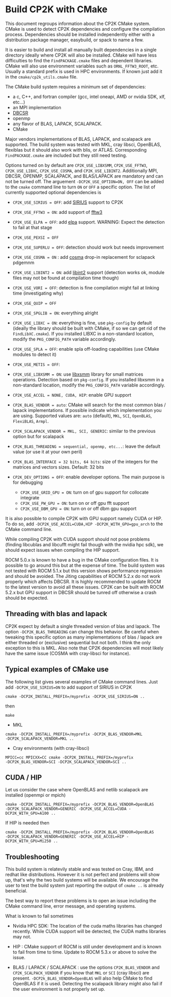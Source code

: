 # Build CP2K with CMake

This document regroups information about the CP2K CMake system. CMake is used to
detect CP2K dependencies and configure the compilation process. Dependencies
should be installed independently either with a distribution package manager,
easybuild, or spack to name a few.

It is easier to build and install all manually built dependencies in a single
directory ideally where CP2K will also be installed. CMake will have less
difficulties to find the `FindPACKAGE.cmake` files and dependent libraries. CMake
will also use environment variables such as `ORNL_FFTW3_ROOT`, etc. Usually a
standard prefix is used in HPC environments. If known just add it in the
`cmake/cp2k_utils.cmake` file.

The CMake build system requires a minimum set of dependencies:

- a c, C++, and fortran compiler (gcc, intel oneapi, AMD or nvidia SDK, xlf, etc...)
- an MPI implementation
- [DBCSR](https://cp2k.github.io/dbcsr/develop/)
- openmp
- any flavor of BLAS, LAPACK, SCALAPACK.
- CMake

Major vendors implementations of BLAS, LAPACK, and scalapack are supported. The
build system was tested with MKL, cray libsci, OpenBLAS, flexiblas but it should
also work with blis, or ATLAS. Corresponding `FindPACKAGE.cmake` are included but
they still need testing.

Options turned on by default are `CP2K_USE_LIBXSMM`, `CP2K_USE_FFTW3`,
`CP2K_USE_LIBXC`, `CP2K_USE_COSMA`, and `CP2K_USE_LIBINT2`. Additionally MPI, DBCSR,
OPENMP, SCALAPACK, and BLAS/LAPACK are mandatory and can not be turned off. The
arguement `-DCP2K_USE_OPTION=ON, OFF` can be added to the `cmake` command line to
turn `ON` or `OFF` a specific option. The list of currently supported optional
dependencies is

- `CP2K_USE_SIRIUS = OFF`: add [SIRIUS](https://github.com/electronic-structure/SIRIUS)
  support to CP2K

- `CP2K_USE_FFTW3 = ON`: add support of [fftw3](https://www.fftw.org)

- `CP2K_USE_ELPA = OFF`: add [elpa](https://elpa.mpcdf.mpg.de) support. WARNING: Expect the
  detection to fail at that stage

- `CP2K_USE_PEXSI = OFF`

- `CP2K_USE_SUPERLU = OFF`: detection should work but needs improvement

- `CP2K_USE_COSMA = ON` : add [cosma](https://github.com/eth-cscs/COSMA) drop-in
  replacement for sclapack pdgemnm

- `CP2K_USE_LIBINT2 = ON`: add [libint2](https://github.com/evaleev/libint) support 
  (detection works ok, module files may not be found at compilation time though)

- `CP2K_USE_VORI = OFF`: detection is fine compilation might fail at linking time
  (investigating why)

- `CP2K_USE_QUIP = OFF`

- `CP2K_USE_SPGLIB = ON`: everything alright

- `CP2K_USE_LIBXC = ON`: everything is fine, use `pkg-config` by default (ideally
  the library should be built with CMake, if so we can get rid of the
  `FindLibXC.cmake`). If you installed LIBXC in a non-standard location,
  modify the `PKG_CONFIG_PATH` variable accordingly.

- `CP2K_USE_SPLA = OFF`: enable spla off-loading capabilities (use CMake modules
  to detect it)

- `CP2K_USE_METIS = OFF`:

- `CP2K_USE_LIBXSMM = ON`: use [libxsmm](https://libxsmm.readthedocs.io/en/latest/)
  library for small matrices operations. Detection based on `pkg-config`. If you 
  installed libxsmm in a non-standard location, modify the `PKG_CONFIG_PATH` variable
  accordingly.

- `CP2K_USE_ACCEL = NONE, CUDA, HIP`: enable GPU support

- `CP2K_BLAS_VENDOR = auto`: CMake will search for the most common blas / lapack
  implementations. If possible indicate which implementation you are using. Supported 
  values are: `auto` (default), `MKL`, `SCI`, `OpenBLAS`, `FlexiBLAS`, `Armpl`.

- `CP2K_SCALAPACK_VENDOR = MKL, SCI, GENERIC`: similar to the previous option but for
  scalapack

- `CP2K_BLAS_THREADING = sequential, openmp, etc...`: leave the default value (or
  use it at your own peril)

- `CP2K_BLAS_INTERFACE = 32 bits, 64 bits`: size of the integers for the matrices
  and vectors sizes. Default: 32 bits

- `CP2K_DEV_OPTIONS = OFF`: enable developer options. The main purpose is for
  debugging

  - `CP2K_USE_GRID_GPU = ON`: turn on of gpu support for collocate integrate
  - `CP2K_USE_PW_GPU = ON`: turn on or off gpu fft support
  - `CP2K_USE_DBM_GPU = ON`: turn on or off dbm gpu support

It is also possible to compile CP2K with GPU support namely CUDA or HIP. To do
so, add `-DCP2K_USE_ACCEL=CUDA,HIP -DCP2K_WITH_GPU=gpu_arch` to the CMake
command line.

While compiling CP2K with CUDA support should not pose problems (finding
libcublas and libcufft might fail though with the nvidia hpc sdk), we should
expect issues when compiling the HIP support.

ROCM 5.0.x is known to have a bug in the CMake configuration files. It is
possible to go around this but at the expense of time. The build system was not
tested with ROCM 5.1.x but this version shows performance regression and should
be avoided. The Jiting capabilities of ROCM 5.2.x do not work properly which
affects DBCSR. It is highly recommended to update ROCM to the latest version to
avoid all these issues. CP2K can be built with ROCM 5.2.x but GPU support in
DBCSR should be tunred off otherwise a crash should be expected.

## Threading with blas and lapack

CP2K expect by default a single threaded version of blas and lapack. The option
`-DCP2K_BLAS_THREADING` can change this behavior. Be careful when tweaking this
specific option as many implementations of blas / lapack are either threaded or
(exclusive) sequential but not both. I think the only exception to this is MKL.
Also note that CP2K dependencies will most likely have the same issue (COSMA
with cray-libsci for instance).

## Typical examples of CMake use

The following list gives several examples of CMake command lines. Just add
`-DCP2K_USE_SIRIUS=ON` to add support of SIRIUS in CP2K

```shell
cmake -DCP2K_INSTALL_PREFIX=/myprefix -DCP2K_USE_SIRIUS=ON ..
```

then

```shell 
make
```

- MKL

```shell
cmake -DCP2K_INSTALL_PREFIX=/myprefix -DCP2K_BLAS_VENDOR=MKL
-DCP2K_SCALAPACK_VENDOR=MKL ..
```

- Cray environments (with cray-libsci)

```shell
MPICC=cc MPICXX=CC cmake -DCP2K_INSTALL_PREFIX=/myprefix
-DCP2K_BLAS_VENDOR=SCI -DCP2K_SCALAPACK_VENDOR=SCI ..
```

## CUDA / HIP

Let us consider the case where OpenBLAS and netlib scalapack are installed
(openmpi or mpich)

```shell
cmake -DCP2K_INSTALL_PREFIX=/myprefix -DCP2K_BLAS_VENDOR=OpenBLAS
-DCP2K_SCALAPACK_VENDOR=GENERIC -DCP2K_USE_ACCEL=CUDA -DCP2K_WITH_GPU=A100 ..
```

If HIP is needed then

```shell
cmake -DCP2K_INSTALL_PREFIX=/myprefix -DCP2K_BLAS_VENDOR=OpenBLAS
-DCP2K_SCALAPACK_VENDOR=GENERIC -DCP2K_USE_ACCEL=HIP -DCP2K_WITH_GPU=Mi250 ..
```

## Troubleshooting

This build system is relatevily stable and was tested on Cray, IBM, and redhat
like distributions. However it is not perfect and problems will show up, that's
why the two build systems will be available. We encourage the user to test the
build system just reporting the output of `cmake ..` is already beneficial.

The best way to report these problems is to open an issue including the CMake
command line, error message, and operating systems.

What is known to fail sometimes

- Nvidia HPC SDK: The location of the cuda maths libraries has changed
recently. While CUDA support will be detected, the CUDA maths libraries may not.

- HIP : CMake support of ROCM is still under development and is known to fail
from time to time. Update to ROCM 5.3.x or above to solve the issue.

- BLAS / LAPACK / SCALAPACK : use the options `CP2K_BLAS_VENDOR` and
`CP2K_SCALPACK_VENDOR` if you know that `MKL` or `SCI` (cray libsci) are
present. `-DCP2k_BLAS_VENDOR=OpenBLAS` will also help CMake to find OpenBLAS if
it is used. Detecting the scalapack library might also fail if the user
environment is not properly set up.

